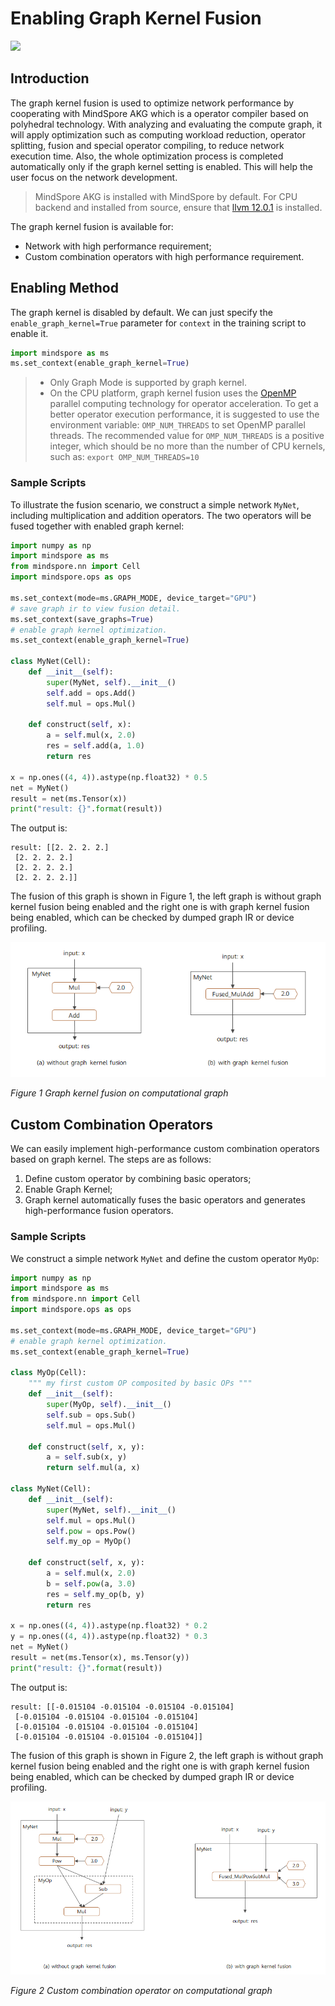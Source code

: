 # Enabling Graph Kernel Fusion

<a href="https://gitee.com/mindspore/docs/blob/r2.0.0-alpha/tutorials/experts/source_en/debug/graph_fusion_engine.md" target="_blank"><img src="https://mindspore-website.obs.cn-north-4.myhuaweicloud.com/website-images/master/resource/_static/logo_source_en.png"></a>

## Introduction

The graph kernel fusion is used to optimize network performance by cooperating with MindSpore AKG which is a operator compiler based on polyhedral technology. With analyzing and evaluating the compute graph, it will apply optimization such as computing workload reduction, operator splitting, fusion and special operator compiling, to reduce network execution time. Also, the whole optimization process is completed automatically only if the graph kernel setting is enabled. This will help the user focus on the network development.

> MindSpore AKG is installed with MindSpore by default. For CPU backend and installed from source, ensure that [llvm 12.0.1](https://github.com/llvm/llvm-project/archive/refs/tags/llvmorg-12.0.1.tar.gz) is installed.

The graph kernel fusion is available for:

- Network with high performance requirement;
- Custom combination operators with high performance requirement.

## Enabling Method

The graph kernel is disabled by default. We can just specify the `enable_graph_kernel=True` parameter for `context` in the training script to enable it.

```python
import mindspore as ms
ms.set_context(enable_graph_kernel=True)
```

> - Only Graph Mode is supported by graph kernel.
> - On the CPU platform, graph kernel fusion uses the [OpenMP](https://www.openmp.org/) parallel computing technology for operator acceleration. To get a better operator execution performance, it is suggested to use the environment variable: `OMP_NUM_THREADS` to set OpenMP parallel threads. The recommended value for `OMP_NUM_THREADS` is a positive integer, which should be no more than the number of CPU kernels, such as: `export OMP_NUM_THREADS=10`

### Sample Scripts

To illustrate the fusion scenario, we construct a simple network `MyNet`, including multiplication and addition operators. The two operators will be fused together with enabled graph kernel:

```python
import numpy as np
import mindspore as ms
from mindspore.nn import Cell
import mindspore.ops as ops

ms.set_context(mode=ms.GRAPH_MODE, device_target="GPU")
# save graph ir to view fusion detail.
ms.set_context(save_graphs=True)
# enable graph kernel optimization.
ms.set_context(enable_graph_kernel=True)

class MyNet(Cell):
    def __init__(self):
        super(MyNet, self).__init__()
        self.add = ops.Add()
        self.mul = ops.Mul()

    def construct(self, x):
        a = self.mul(x, 2.0)
        res = self.add(a, 1.0)
        return res

x = np.ones((4, 4)).astype(np.float32) * 0.5
net = MyNet()
result = net(ms.Tensor(x))
print("result: {}".format(result))
```

The output is:

```text
result: [[2. 2. 2. 2.]
 [2. 2. 2. 2.]
 [2. 2. 2. 2.]
 [2. 2. 2. 2.]]
```

The fusion of this graph is shown in Figure 1, the left graph is without graph kernel fusion being enabled and the right one is with graph kernel fusion being enabled, which can be checked by dumped graph IR or device profiling.

![fuse basic example](images/graph_kernel_example_fuse_basic.png)

*Figure 1 Graph kernel fusion on computational graph*

## Custom Combination Operators

We can easily implement high-performance custom combination operators based on graph kernel. The steps are as follows:

1. Define custom operator by combining basic operators;
2. Enable Graph Kernel;
3. Graph kernel automatically fuses the basic operators and generates high-performance fusion operators.

### Sample Scripts

We construct a simple network `MyNet` and define the custom operator `MyOp`:

```python
import numpy as np
import mindspore as ms
from mindspore.nn import Cell
import mindspore.ops as ops

ms.set_context(mode=ms.GRAPH_MODE, device_target="GPU")
# enable graph kernel optimization.
ms.set_context(enable_graph_kernel=True)

class MyOp(Cell):
    """ my first custom OP composited by basic OPs """
    def __init__(self):
        super(MyOp, self).__init__()
        self.sub = ops.Sub()
        self.mul = ops.Mul()

    def construct(self, x, y):
        a = self.sub(x, y)
        return self.mul(a, x)

class MyNet(Cell):
    def __init__(self):
        super(MyNet, self).__init__()
        self.mul = ops.Mul()
        self.pow = ops.Pow()
        self.my_op = MyOp()

    def construct(self, x, y):
        a = self.mul(x, 2.0)
        b = self.pow(a, 3.0)
        res = self.my_op(b, y)
        return res

x = np.ones((4, 4)).astype(np.float32) * 0.2
y = np.ones((4, 4)).astype(np.float32) * 0.3
net = MyNet()
result = net(ms.Tensor(x), ms.Tensor(y))
print("result: {}".format(result))
```

The output is:

```text
result: [[-0.015104 -0.015104 -0.015104 -0.015104]
 [-0.015104 -0.015104 -0.015104 -0.015104]
 [-0.015104 -0.015104 -0.015104 -0.015104]
 [-0.015104 -0.015104 -0.015104 -0.015104]]
```

The fusion of this graph is shown in Figure 2, the left graph is without graph kernel fusion being enabled and the right one is with graph kernel fusion being enabled, which can be checked by dumped graph IR or device profiling.

![cusom op example](images/graph_kernel_example_custom_op.png)

*Figure 2 Custom combination operator on computational graph*
